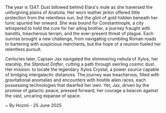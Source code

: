 
The year is 1347.  Dust billowed behind Elara's mule as she traversed the unforgiving plains of Anatolia.  Her worn leather jerkin offered little protection from the relentless sun, but the glint of gold hidden beneath her tunic spurred her onward.  She was bound for Constantinople, a city whispered to hold the cure for her ailing brother, a journey fraught with bandits, treacherous terrain, and the ever-present threat of plague.  Each sunrise brought a new challenge, from navigating crumbling Roman roads to bartering with suspicious merchants, but the hope of a reunion fueled her relentless pursuit.


Centuries later, Captain Jax navigated the shimmering nebula of Xylos, her starship, the *Stardust Drifter*, cutting a path through swirling cosmic dust.  Her mission: to locate the legendary Xylos Crystal, a power source capable of bridging intergalactic distances.  The journey was treacherous, filled with gravitational anomalies and encounters with hostile alien races, each possessing technologies that dwarfed her own. Yet, Jax, driven by the promise of galactic peace, pressed forward, her courage a beacon against the vast, uncaring expanse of space.

~ By Hozmi - 25 June 2025
